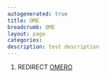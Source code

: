 ```yaml
---
autogenerated: true
title: OME
breadcrumb: OME
layout: page
categories: 
description: test description
---
```


1.  REDIRECT [OMERO](OMERO )
